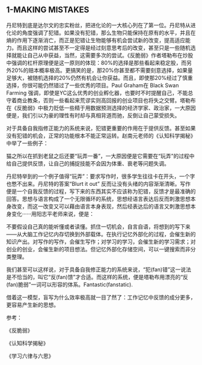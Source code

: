 ## 1-MAKING MISTAKES

丹尼特到底是达尔文的忠实粉丝，把进化论的一大核心列在了第一位。丹尼特从进化论的角度强调了犯错。如果没有犯错，那么生物只能保持在原有的水平，并且在熵的作用下逐渐消亡，而正是犯错让生物能够有机会尝试新的改变，提高适应能力。而且这样的尝试甚至不一定得是经过刻意思考后的改变，甚至只是一些随机选择就能让自己从中获益，当然，这需要多次的尝试。《反脆弱》作者塔勒布在炒股中强调的杠杆原理便是这一原则的体现：80%的选择是那些看起来稳定股，而另外20%的赔本概率极高。更搞笑的是，那20%你甚至都不需要刻意选择，如果量足够大，被随机选择的20%仍然有机会让你获益。而且，即使那20%经过了慎重选择，你很可能仍然错过了一些优秀的项目。Paul Graham在 Black Swan Farming 强调，即使是YC这么优秀的创业孵化器，也要时不时提醒自己，不能总守着商业教条，否则一些看起来荒谬实则高回报的创业项目也将失之交臂。塔勒布在《反脆弱》中极力贬低一些精于用数据预测选择的经济学家、政治家，一大原因便是，我们引以为豪的理性有时却与真相背道而驰，反倒让自己蒙受损失。



对于具备自我指修正能力的系统来说，犯错更重要的作用在于提供反馈。甚至如果没有犯错的机会，正常的功能根本不能正常运转。赵南元老师的《认知科学揭秘》中举了一些例子：



猫之所以在抓到老鼠之后还要“玩弄一番”，一大原因便是它需要在“玩弄”的过程中给自己提供反馈，让自己的捕捉技能不会因为体重、衰老等问题失调。

丹尼特举到的一个例子值得“玩弄”：要求写作时，很多学生往往卡在开头，一个字也憋不出来。丹尼特的答案“Blurt it out” 反而让没有头绪的内容渐渐清晰。写作便是一个自我反馈的过程，写下来的东西其实不应该称为犯错，反馈才是最准确的回答。思想与语言构成了一个无限循环的系统，思想经语言表达后反而刺激思想本身改变，而这一改变又可以藉由语言本身表现，然后经表达后的语言又刺激思想本身变化······用阳志平老师来说，便是：

不要假设自己真的能听懂或者读懂。抓住一切机会，自言自语，将想到的写下来——从大脑工作记忆内存切换到外部载体。在执行记忆外部化的过程，会催生新的知识产出。对写作的写作，会催生写作；对学习的学习，会催生新的学习需求；对创业的创业，会催生新的项目想法。但记忆外部化存储空间，可以一键搜索而非分类整理。

我们甚至可以这样说，对于具备自我修正能力的系统来说，“犯\(fan\)错”这一说法是不恰当的，叫它“反\(fan\)馈”才合适。而这样的系统，便是塔勒布用漂亮的“反\(fan\)脆弱”一词可以形容的体系。Fantastic\(fanstatic\).



借着这一模型，盲写为什么效率极高就一目了然了：工作记忆中反馈的成分更多，更容易产生新的思想。



参考：



《反脆弱》

《认知科学揭秘》

《学习六律与六思》

